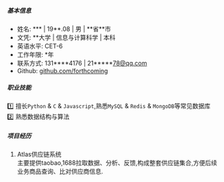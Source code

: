 ##### 基本信息
- 姓名: \*\*\* | 19\*\*.08 | 男 | \*\*省\*\*市 
- 文凭: \*\*大学 | 信息与计算科学 | 本科    
- 英语水平: CET-6
- 工作年限: \*年
- 联系方式: 131\*\*\*\*4176 | 21\*\*\*\*\*78@qq.com
- Github: [github.com/forthcoming](https://github.com/\*\*\*\*)     

##### 职业技能
:one: 擅长`Python` & `C` & `Javascript`,熟悉`MySQL` & `Redis` & `MongoDB`等常见数据库     
:two: 熟悉数据结构与算法   

##### 项目经历
1. Atlas供应链系统  
主要提供taobao,1688拉取数据、分析、反馈,构成整套供应链集合,方便后续业务商品查询、比对供应商信息.
